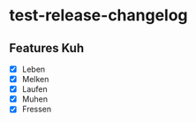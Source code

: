 # test-release-changelog

## Features Kuh

-   [x] Leben
-   [x] Melken
-   [x] Laufen
-   [x] Muhen
-   [x] Fressen
